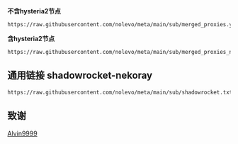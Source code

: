 




**不含hysteria2节点**
```
https://raw.githubusercontent.com/nolevo/meta/main/sub/merged_proxies.yaml
```
**含hysteria2节点**
```
https://raw.githubusercontent.com/nolevo/meta/main/sub/merged_proxies_new.yaml
```

## 通用链接 shadowrocket-nekoray

```
https://raw.githubusercontent.com/nolevo/meta/main/sub/shadowrocket.txt
```


## 致谢
[Alvin9999](https://github.com/Alvin9999/pac2/tree/master)

